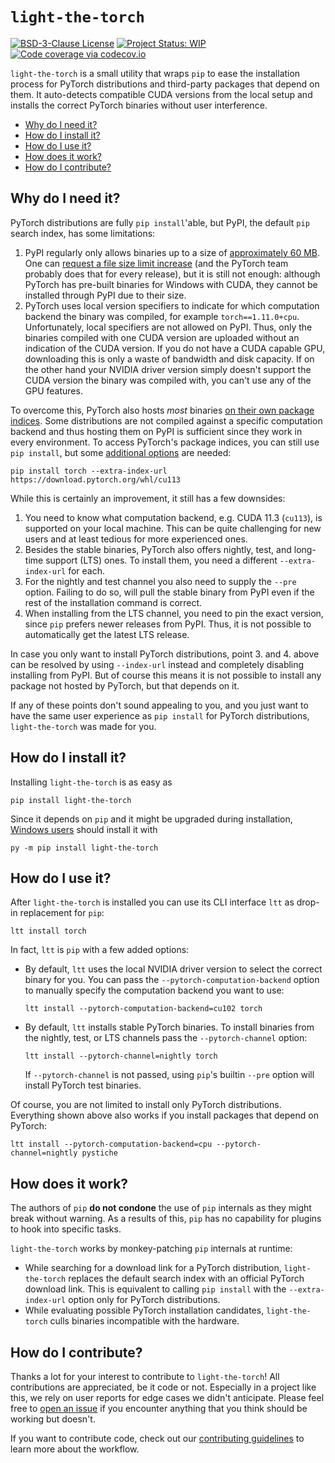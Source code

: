 # `light-the-torch`

[![BSD-3-Clause License](https://img.shields.io/github/license/pmeier/light-the-torch)](https://opensource.org/licenses/BSD-3-Clause)
[![Project Status: WIP](https://www.repostatus.org/badges/latest/wip.svg)](https://www.repostatus.org/#wip)
[![Code coverage via codecov.io](https://codecov.io/gh/pmeier/light-the-torch/branch/main/graph/badge.svg)](https://codecov.io/gh/pmeier/light-the-torch)

`light-the-torch` is a small utility that wraps `pip` to ease the installation process
for PyTorch distributions and third-party packages that depend on them. It auto-detects
compatible CUDA versions from the local setup and installs the correct PyTorch binaries
without user interference.

- [Why do I need it?](#why-do-i-need-it)
- [How do I install it?](#how-do-i-install-it)
- [How do I use it?](#how-do-i-use-it)
- [How does it work?](#how-does-it-work)
- [How do I contribute?](#how-do-i-contribute)

## Why do I need it?

PyTorch distributions are fully `pip install`'able, but PyPI, the default `pip` search
index, has some limitations:

1. PyPI regularly only allows binaries up to a size of
   [approximately 60 MB](https://github.com/pypa/packaging-problems/issues/86). One can
   [request a file size limit increase](https://pypi.org/help/#file-size-limit) (and the
   PyTorch team probably does that for every release), but it is still not enough:
   although PyTorch has pre-built binaries for Windows with CUDA, they cannot be
   installed through PyPI due to their size.
2. PyTorch uses local version specifiers to indicate for which computation backend the
   binary was compiled, for example `torch==1.11.0+cpu`. Unfortunately, local specifiers
   are not allowed on PyPI. Thus, only the binaries compiled with one CUDA version are
   uploaded without an indication of the CUDA version. If you do not have a CUDA capable
   GPU, downloading this is only a waste of bandwidth and disk capacity. If on the other
   hand your NVIDIA driver version simply doesn't support the CUDA version the binary
   was compiled with, you can't use any of the GPU features.

To overcome this, PyTorch also hosts _most_ binaries
[on their own package indices](https://download.pytorch.org/whl). Some distributions are
not compiled against a specific computation backend and thus hosting them on PyPI is
sufficient since they work in every environment. To access PyTorch's package indices,
you can still use `pip install`, but some
[additional options](https://pytorch.org/get-started/locally/) are needed:

```shell
pip install torch --extra-index-url https://download.pytorch.org/whl/cu113
```

While this is certainly an improvement, it still has a few downsides:

1. You need to know what computation backend, e.g. CUDA 11.3 (`cu113`), is supported on
   your local machine. This can be quite challenging for new users and at least tedious
   for more experienced ones.
2. Besides the stable binaries, PyTorch also offers nightly, test, and long-time support
   (LTS) ones. To install them, you need a different `--extra-index-url` for each.
3. For the nightly and test channel you also need to supply the `--pre` option. Failing
   to do so, will pull the stable binary from PyPI even if the rest of the installation
   command is correct.
4. When installing from the LTS channel, you need to pin the exact version, since `pip`
   prefers newer releases from PyPI. Thus, it is not possible to automatically get the
   latest LTS release.

In case you only want to install PyTorch distributions, point 3. and 4. above can be
resolved by using `--index-url` instead and completely disabling installing from PyPI.
But of course this means it is not possible to install any package not hosted by
PyTorch, but that depends on it.

If any of these points don't sound appealing to you, and you just want to have the same
user experience as `pip install` for PyTorch distributions, `light-the-torch` was made
for you.

## How do I install it?

Installing `light-the-torch` is as easy as

```shell
pip install light-the-torch
```

Since it depends on `pip` and it might be upgraded during installation,
[Windows users](https://pip.pypa.io/en/stable/installation/#upgrading-pip) should
install it with

```shell
py -m pip install light-the-torch
```

## How do I use it?

After `light-the-torch` is installed you can use its CLI interface `ltt` as drop-in
replacement for `pip`:

```shell
ltt install torch
```

In fact, `ltt` is `pip` with a few added options:

- By default, `ltt` uses the local NVIDIA driver version to select the correct binary
  for you. You can pass the `--pytorch-computation-backend` option to manually specify
  the computation backend you want to use:

  ```shell
  ltt install --pytorch-computation-backend=cu102 torch
  ```

- By default, `ltt` installs stable PyTorch binaries. To install binaries from the
  nightly, test, or LTS channels pass the `--pytorch-channel` option:

  ```shell
  ltt install --pytorch-channel=nightly torch
  ```

  If `--pytorch-channel` is not passed, using `pip`'s builtin `--pre` option will
  install PyTorch test binaries.

Of course, you are not limited to install only PyTorch distributions. Everything shown
above also works if you install packages that depend on PyTorch:

```shell
ltt install --pytorch-computation-backend=cpu --pytorch-channel=nightly pystiche
```

## How does it work?

The authors of `pip` **do not condone** the use of `pip` internals as they might break
without warning. As a results of this, `pip` has no capability for plugins to hook into
specific tasks.

`light-the-torch` works by monkey-patching `pip` internals at runtime:

- While searching for a download link for a PyTorch distribution, `light-the-torch`
  replaces the default search index with an official PyTorch download link. This is
  equivalent to calling `pip install` with the `--extra-index-url` option only for
  PyTorch distributions.
- While evaluating possible PyTorch installation candidates, `light-the-torch` culls
  binaries incompatible with the hardware.

## How do I contribute?

Thanks a lot for your interest to contribute to `light-the-torch`! All contributions are
appreciated, be it code or not. Especially in a project like this, we rely on user
reports for edge cases we didn't anticipate. Please feel free to
[open an issue](https://github.com/pmeier/light-the-torch/issues) if you encounter
anything that you think should be working but doesn't.

If you want to contribute code, check out our [contributing guidelines](CONTRIBUTING.md)
to learn more about the workflow.
